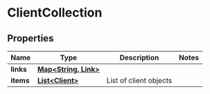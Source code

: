 

# ClientCollection


## Properties

| Name | Type | Description | Notes |
|------------ | ------------- | ------------- | -------------|
|**links** | [**Map&lt;String, Link&gt;**](Link.md) |  |  |
|**items** | [**List&lt;Client&gt;**](Client.md) | List of client objects |  |



